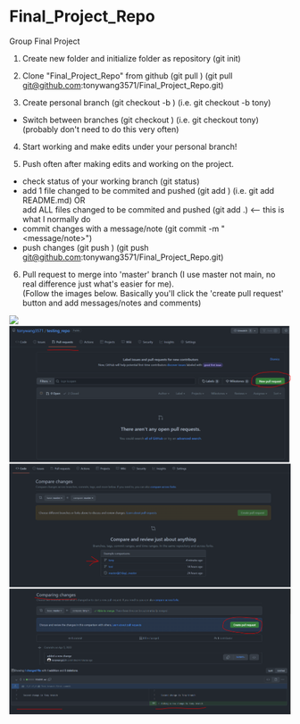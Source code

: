 # Final_Project_Repo  
Group Final Project  

1. Create new folder and initialize folder as repository (git init)

2. Clone "Final_Project_Repo" from github (git pull <repo url>) (git pull git@github.com:tonywang3571/Final_Project_Repo.git)

3. Create personal branch (git checkout -b <branch name>) (i.e. git checkout -b tony)
- Switch between branches (git checkout <branch name>) (i.e. git checkout tony) (probably don't need to do this very often)

4. Start working and make edits under your personal branch!

5. Push often after making edits and working on the project.
- check status of your working branch (git status)
- add 1 file changed to be commited and pushed (git add <file name>) (i.e. git add README.md) OR  
add ALL files changed to be commited and pushed (git add .) <-- this is what I normally do  
- commit changes with a message/note (git commit -m "<message/note>")
- push changes (git push <repo url>) (git push git@github.com:tonywang3571/Final_Project_Repo.git)

6. Pull request to merge into 'master' branch (I use master not main, no real difference just what's easier for me).  
(Follow the images below. Basically you'll click the 'create pull request' button and add messages/notes and comments)
<img src="git_guide_images/newchanges.PNG">  
<img src="git_guide_images/pullrequest1.PNG">  
<img src="git_guide_images/pullrequest2.PNG">  
<img src="git_guide_images/pullrequest3.PNG">  
